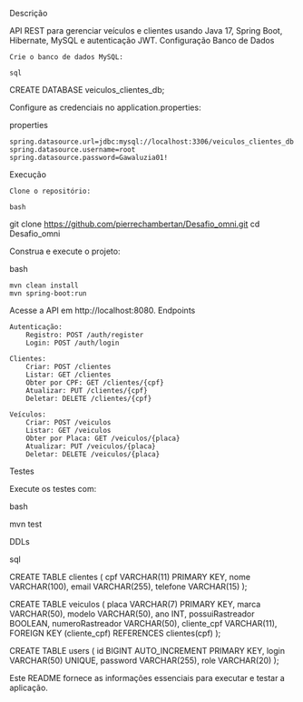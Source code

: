 Descrição

API REST para gerenciar veículos e clientes usando Java 17, Spring Boot, Hibernate, MySQL e autenticação JWT.
Configuração
Banco de Dados

    Crie o banco de dados MySQL:

    sql

CREATE DATABASE veiculos_clientes_db;

Configure as credenciais no application.properties:

properties

    spring.datasource.url=jdbc:mysql://localhost:3306/veiculos_clientes_db
    spring.datasource.username=root
    spring.datasource.password=Gawaluzia01!

Execução

    Clone o repositório:

    bash

git clone https://github.com/pierrechambertan/Desafio_omni.git
cd Desafio_omni

Construa e execute o projeto:

bash

    mvn clean install
    mvn spring-boot:run

Acesse a API em http://localhost:8080.
Endpoints

    Autenticação:
        Registro: POST /auth/register
        Login: POST /auth/login

    Clientes:
        Criar: POST /clientes
        Listar: GET /clientes
        Obter por CPF: GET /clientes/{cpf}
        Atualizar: PUT /clientes/{cpf}
        Deletar: DELETE /clientes/{cpf}

    Veículos:
        Criar: POST /veiculos
        Listar: GET /veiculos
        Obter por Placa: GET /veiculos/{placa}
        Atualizar: PUT /veiculos/{placa}
        Deletar: DELETE /veiculos/{placa}

Testes

Execute os testes com:

bash

mvn test

DDLs

sql

CREATE TABLE clientes (
    cpf VARCHAR(11) PRIMARY KEY,
    nome VARCHAR(100),
    email VARCHAR(255),
    telefone VARCHAR(15)
);

CREATE TABLE veiculos (
    placa VARCHAR(7) PRIMARY KEY,
    marca VARCHAR(50),
    modelo VARCHAR(50),
    ano INT,
    possuiRastreador BOOLEAN,
    numeroRastreador VARCHAR(50),
    cliente_cpf VARCHAR(11),
    FOREIGN KEY (cliente_cpf) REFERENCES clientes(cpf)
);

CREATE TABLE users (
    id BIGINT AUTO_INCREMENT PRIMARY KEY,
    login VARCHAR(50) UNIQUE,
    password VARCHAR(255),
    role VARCHAR(20)
);

Este README fornece as informações essenciais para executar e testar a aplicação.
